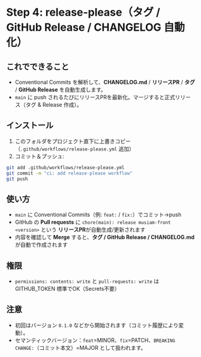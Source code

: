 # Step 4: release-please（タグ / GitHub Release / CHANGELOG 自動化）

## これでできること
- Conventional Commits を解析して、**CHANGELOG.md** / **リリースPR** / **タグ** / **GitHub Release** を自動生成します。
- `main` に push されるたびにリリースPRを最新化。マージすると正式リリース（タグ & Release 作成）。

## インストール
1) このフォルダをプロジェクト直下に上書きコピー（`.github/workflows/release-please.yml` 追加）
2) コミット＆プッシュ:
```bash
git add .github/workflows/release-please.yml
git commit -m "ci: add release-please workflow"
git push
```

## 使い方
- `main` に Conventional Commits（例: `feat:` / `fix:`）でコミット→push
- GitHub の **Pull requests** に `chore(main): release musiam-front <version>` という **リリースPR**が自動生成/更新されます
- 内容を確認して **Merge** すると、**タグ / GitHub Release / CHANGELOG.md** が自動で作成されます

## 権限
- `permissions: contents: write` と `pull-requests: write` は GITHUB_TOKEN 標準でOK（Secrets不要）

## 注意
- 初回はバージョン `0.1.0` などから開始されます（コミット履歴により変動）。
- セマンティックバージョン：`feat`=MINOR、`fix`=PATCH、`BREAKING CHANGE:`（コミット本文）=MAJOR として扱われます。

